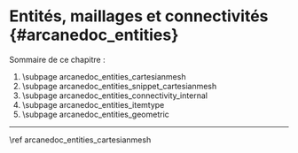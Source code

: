 # Entités, maillages et connectivités {#arcanedoc_entities}


Sommaire de ce chapitre :
1. \subpage arcanedoc_entities_cartesianmesh
2. \subpage arcanedoc_entities_snippet_cartesianmesh
3. \subpage arcanedoc_entities_connectivity_internal
4. \subpage arcanedoc_entities_itemtype
5. \subpage arcanedoc_entities_geometric

____

<div class="section_buttons">
<span class="next_section_button">
\ref arcanedoc_entities_cartesianmesh
</span>
</div>